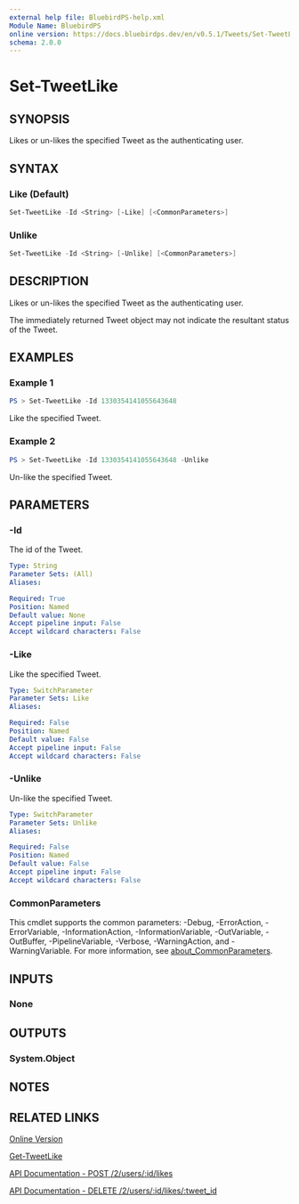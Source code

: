 ```yaml
---
external help file: BluebirdPS-help.xml
Module Name: BluebirdPS
online version: https://docs.bluebirdps.dev/en/v0.5.1/Tweets/Set-TweetLike
schema: 2.0.0
---
```


# Set-TweetLike

## SYNOPSIS

Likes or un-likes the specified Tweet as the authenticating user.

## SYNTAX

### Like (Default)

```powershell
Set-TweetLike -Id <String> [-Like] [<CommonParameters>]
```

### Unlike

```powershell
Set-TweetLike -Id <String> [-Unlike] [<CommonParameters>]
```

## DESCRIPTION

Likes or un-likes the specified Tweet as the authenticating user.

The immediately returned Tweet object may not indicate the resultant status of the Tweet.

## EXAMPLES

### Example 1

```powershell
PS > Set-TweetLike -Id 1330354141055643648
```

Like the specified Tweet.

### Example 2

```powershell
PS > Set-TweetLike -Id 1330354141055643648 -Unlike
```

Un-like the specified Tweet.

## PARAMETERS

### -Id

The id of the Tweet.

```yaml
Type: String
Parameter Sets: (All)
Aliases:

Required: True
Position: Named
Default value: None
Accept pipeline input: False
Accept wildcard characters: False
```

### -Like

Like the specified Tweet.

```yaml
Type: SwitchParameter
Parameter Sets: Like
Aliases:

Required: False
Position: Named
Default value: False
Accept pipeline input: False
Accept wildcard characters: False
```

### -Unlike

Un-like the specified Tweet.

```yaml
Type: SwitchParameter
Parameter Sets: Unlike
Aliases:

Required: False
Position: Named
Default value: False
Accept pipeline input: False
Accept wildcard characters: False
```

### CommonParameters

This cmdlet supports the common parameters: -Debug, -ErrorAction, -ErrorVariable, -InformationAction, -InformationVariable, -OutVariable, -OutBuffer, -PipelineVariable, -Verbose, -WarningAction, and -WarningVariable. For more information, see [about_CommonParameters](http://go.microsoft.com/fwlink/?LinkID=113216).

## INPUTS

### None

## OUTPUTS

### System.Object

## NOTES

## RELATED LINKS

[Online Version](https://docs.bluebirdps.dev/en/v0.5.1/Tweets/Set-TweetLike)

[Get-TweetLike](https://docs.bluebirdps.dev/en/v0.5.1/Tweets/Get-TweetLike)

[API Documentation - POST /2/users/:id/likes](https://developer.twitter.com/en/docs/twitter-api/tweets/likes/api-reference/post-users-id-likes)

[API Documentation - DELETE /2/users/:id/likes/:tweet_id](https://developer.twitter.com/en/docs/twitter-api/tweets/likes/api-reference/delete-users-id-likes-tweet_id)
